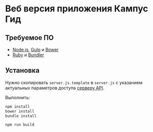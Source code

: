 # Веб версия приложения Кампус Гид

## Требуемое ПО

  - [Node.js](http://nodejs.org), [Gulp](http://gulpjs.com) и [Bower](http://bower.io)
  - [Ruby](http://ruby-lang.org) и [Bundler](http://bundler.io)

## Установка

Нужно скопировать `server.js.template` в `server.js` с указанием актуальных параметров доступа 
 [серверу API](http://gitlab.vl.ru/dvfu/cg-api).

Выполнить:

```bash
npm install
bower install
bundle install

npm run build
```
